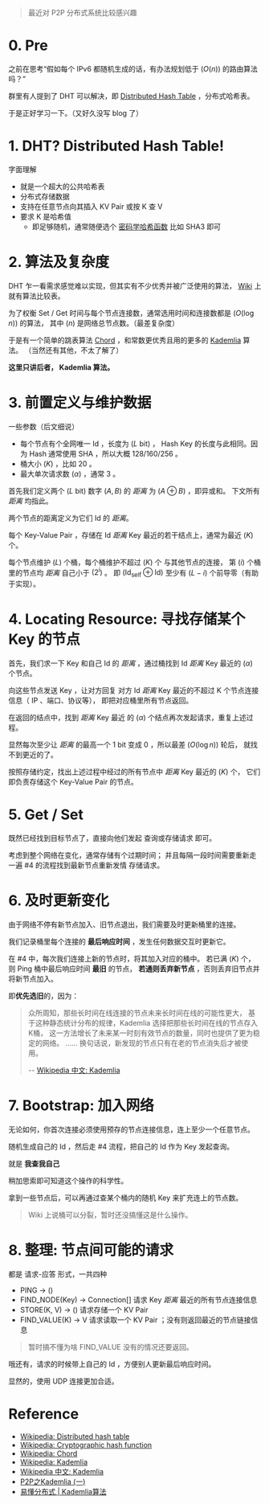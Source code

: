 <!--
title: 粗学 DHT ： Kademlia 算法
created: 2019-06-07T23:24:21+0800
tags:
- distributed
- algorithm
-->

> 最近对 P2P 分布式系统比较感兴趣

# 0. Pre

之前在思考“假如每个 IPv6 都随机生成的话，有办法规划低于 $( O(n) )$ 的路由算法吗？”

群里有人提到了 DHT 可以解决，即 [Distributed Hash Table][dht] ，分布式哈希表。

于是正好学习一下。（又好久没写 blog 了）

# 1. DHT? Distributed Hash Table!

字面理解
- 就是一个超大的公共哈希表
- 分布式存储数据
- 支持在任意节点向其插入 KV Pair 或按 K 查 V
- 要求 K 是哈希值
  - 即足够随机，通常随便选个 [密码学哈希函数][chf] 比如 SHA3 即可

# 2. 算法及复杂度

DHT 乍一看需求感觉难以实现，但其实有不少优秀并被广泛使用的算法，
[Wiki][dht] 上就有算法比较表。

为了权衡 Set / Get 时间与每个节点连接数，通常选用时间和连接数都是 $( O(\log n) )$ 的算法，
其中 $( n )$ 是网络总节点数。（最差复杂度）

于是有一个简单的跳表算法 [Chord][chord] ，和常数更优秀且用的更多的 [Kademlia][kademlia] 算法。
（当然还有其他，不太了解了）

**这里只讲后者， Kademlia 算法。**

# 3. 前置定义与维护数据

一些参数（后文细说）
- 每个节点有个全网唯一 Id ，长度为 $( L \text{ bit} )$ ， Hash Key 的长度与此相同。因为 Hash 通常使用 SHA ，所以大概 128/160/256 。
- 桶大小 $( K )$ ，比如 20 。
- 最大单次请求数 $( \alpha )$ ，通常 3 。

首先我们定义两个 $( L \text{ bit} )$ 数字 $( A, B )$ 的 _距离_ 为 $( A \oplus B )$ ，即异或和。
下文所有 _距离_ 均指此。

两个节点的距离定义为它们 Id 的 _距离_。

每个 Key-Value Pair ，存储在 Id _距离_ Key 最近的若干结点上，通常为最近 $( K )$ 个。

每个节点维护 $( L )$ 个桶，每个桶维护不超过 $( K )$ 个 与其他节点的连接，
第 $( i )$ 个桶里的节点均 _距离_ 自己小于 $( 2^i )$ 。
即 $( \text{Id}_{\text{self}} \oplus \text{Id} )$ 至少有 $( L - i )$ 个前导零（有助于实现）。

# 4. Locating Resource: 寻找存储某个 Key 的节点

首先，我们求一下 Key 和自己 Id 的 _距离_ ，通过桶找到 Id _距离_ Key 最近的 $( \alpha )$ 个节点。

向这些节点发送 Key ，让对方回复 对方 Id _距离_ Key 最近的不超过 K 个节点连接信息（ IP 、端口、协议等），
即把对应桶里所有节点返回。

在返回的结点中，找到 _距离_ Key 最近 的 $( \alpha )$ 个结点再次发起请求，重复上述过程。

显然每次至少让 _距离_ 的最高一个 1 bit 变成 0 ，所以最差 $( O(\log n) )$ 轮后，
就找不到更近的了。

按照存储约定，找出上述过程中经过的所有节点中 _距离_ Key 最近的 $( K )$ 个，
它们即负责存储这个 Key-Value Pair 的节点。

# 5. Get / Set

既然已经找到目标节点了，直接向他们发起 查询或存储请求 即可。

考虑到整个网络在变化，通常存储有个过期时间；
并且每隔一段时间需要重新走一遍 #4 的流程找到最新节点重新发情 存储请求。

# 6. 及时更新变化

由于网络不停有新节点加入、旧节点退出，我们需要及时更新桶里的连接。

我们记录桶里每个连接的 **最后响应时间** ，发生任何数据交互时更新它。

在 #4 中，每次我们连接上新的节点时，将其加入对应的桶中。
若已满 $( K )$ 个，则 Ping 桶中最后响应时间 **最旧** 的节点，
**若通则丢弃新节点** ，否则丢弃旧节点并将新节点加入。

即**优先选旧**的，因为：
> 众所周知，那些长时间在线连接的节点未来长时间在线的可能性更大，
> 基于这种静态统计分布的规律，Kademlia 选择把那些长时间在线的节点存入K桶，
> 这一方法增长了未来某一时刻有效节点的数量，同时也提供了更为稳定的网络。
> ……
> 换句话说，新发现的节点只有在老的节点消失后才被使用。
>
> -- [Wikipedia 中文: Kademlia][kademlia_zh]

# 7. Bootstrap: 加入网络

无论如何，你首次连接必须使用预存的节点连接信息，连上至少一个任意节点。

随机生成自己的 Id ，然后走 #4 流程，把自己的 Id 作为 Key 发起查询。

就是 **我查我自己**

稍加思索即可知道这个操作的科学性。

拿到一些节点后，可以再通过查某个桶内的随机 Key 来扩充连上的节点数。

> Wiki 上说桶可以分裂，暂时还没搞懂这是什么操作。

# 8. 整理: 节点间可能的请求

都是 请求-应答 形式，一共四种
- PING -> ()
- FIND_NODE(Key) -> Connection[] 请求 Key _距离_ 最近的所有节点连接信息
- STORE(K, V) -> () 请求存储一个 KV Pair
- FIND_VALUE(K) -> V 请求读取一个 KV Pair ；没有则返回最近的节点链接信息

> 暂时搞不懂为啥 FIND_VALUE 没有的情况还要返回。

哦还有，请求的时候带上自己的 Id ，方便别人更新最后响应时间。

显然的，使用 UDP 连接更加合适。

# Reference

- [Wikipedia: Distributed hash table][dht]
- [Wikipedia: Cryptographic hash function][chf]
- [Wikipedia: Chord][chord]
- [Wikipedia: Kademlia][kademlia]
- [Wikipedia 中文: Kademlia][kademlia_zh]
- [P2P之Kademlia (一)][csdn_blog]
- [易懂分布式 | Kademlia算法][jianshu_blog]

[dht]: https://en.wikipedia.org/wiki/Distributed_hash_table
[chf]: https://en.wikipedia.org/wiki/Cryptographic_hash_function
[chord]: https://en.wikipedia.org/wiki/Chord_(peer-to-peer)
[kademlia]: https://en.wikipedia.org/wiki/Kademlia
[kademlia_zh]: https://zh.wikipedia.org/wiki/Kademlia
[csdn_blog]: https://blog.csdn.net/cz_hyf/article/details/5076988
[jianshu_blog]: https://www.jianshu.com/p/f2c31e632f1d
